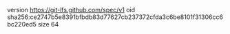 version https://git-lfs.github.com/spec/v1
oid sha256:ce2747b5e8391bfbdb83d77627cb237372cfda3c6be8101f31306cc6bc220ed5
size 64
